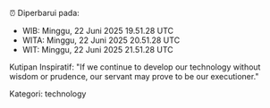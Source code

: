 ⏰ Diperbarui pada:
- WIB: Minggu, 22 Juni 2025 19.51.28 UTC
- WITA: Minggu, 22 Juni 2025 20.51.28 UTC
- WIT: Minggu, 22 Juni 2025 21.51.28 UTC

Kutipan Inspiratif:
"If we continue to develop our technology without wisdom or prudence, our servant may prove to be our executioner."


Kategori: technology

